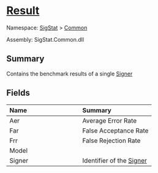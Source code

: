 # [Result](./Result.md)

Namespace: [SigStat]() > [Common](./README.md)

Assembly: SigStat.Common.dll

## Summary
Contains the benchmark results of a single [Signer](https://github.com/sigstat/sigstat/blob/develop/docs/md/SigStat/Common/Signer.md)

## Fields

| <span>Name&nbsp;&nbsp;&nbsp;&nbsp;&nbsp;&nbsp;&nbsp;&nbsp;&nbsp;&nbsp;&nbsp;&nbsp;&nbsp;&nbsp;&nbsp;&nbsp;&nbsp;&nbsp;&nbsp;&nbsp;&nbsp;&nbsp;&nbsp;&nbsp;&nbsp;&nbsp;&nbsp;&nbsp;&nbsp;&nbsp;</span> | Summary | 
| :--- | :--- | 
| Aer | Average Error Rate | 
| Far | False Acceptance Rate | 
| Frr | False Rejection Rate | 
| Model |  | 
| Signer | Identifier of the [Signer](https://github.com/sigstat/sigstat/blob/develop/docs/md/SigStat/Common/Result.md) | 


